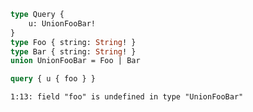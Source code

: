 ```graphql
type Query {
    u: UnionFooBar!
}
type Foo { string: String! }
type Bar { string: String! }
union UnionFooBar = Foo | Bar
```

```graphql
query { u { foo } }
```

```
1:13: field "foo" is undefined in type "UnionFooBar"
```